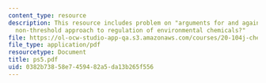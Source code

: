 ```yaml
---
content_type: resource
description: This resource includes problem on "arguments for and against a linear
  non-threshold approach to regulation of environmental chemicals?"
file: https://ol-ocw-studio-app-qa.s3.amazonaws.com/courses/20-104j-chemicals-in-the-environment-toxicology-and-public-health-be-104j-spring-2005/0382b73858e7459482a5da13b265f556_ps5.pdf
file_type: application/pdf
resourcetype: Document
title: ps5.pdf
uid: 0382b738-58e7-4594-82a5-da13b265f556
---
```

